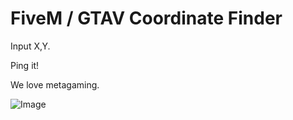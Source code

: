 # FiveM / GTAV Coordinate Finder
Input X,Y.

Ping it!

We love metagaming.


![Image](https://i.imgur.com/AacMkiN.jpeg)
